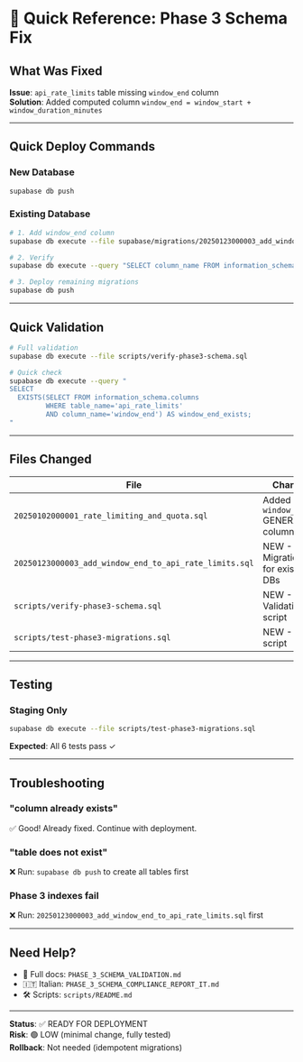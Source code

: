 # 🚀 Quick Reference: Phase 3 Schema Fix

## What Was Fixed

**Issue**: `api_rate_limits` table missing `window_end` column  
**Solution**: Added computed column `window_end = window_start + window_duration_minutes`

---

## Quick Deploy Commands

### New Database
```bash
supabase db push
```

### Existing Database
```bash
# 1. Add window_end column
supabase db execute --file supabase/migrations/20250123000003_add_window_end_to_api_rate_limits.sql

# 2. Verify
supabase db execute --query "SELECT column_name FROM information_schema.columns WHERE table_name='api_rate_limits' AND column_name='window_end';"

# 3. Deploy remaining migrations
supabase db push
```

---

## Quick Validation

```bash
# Full validation
supabase db execute --file scripts/verify-phase3-schema.sql

# Quick check
supabase db execute --query "
SELECT 
  EXISTS(SELECT FROM information_schema.columns 
         WHERE table_name='api_rate_limits' 
         AND column_name='window_end') AS window_end_exists;
"
```

---

## Files Changed

| File | Change |
|------|--------|
| `20250102000001_rate_limiting_and_quota.sql` | Added `window_end` GENERATED column |
| `20250123000003_add_window_end_to_api_rate_limits.sql` | NEW - Migration for existing DBs |
| `scripts/verify-phase3-schema.sql` | NEW - Validation script |
| `scripts/test-phase3-migrations.sql` | NEW - Test script |

---

## Testing

### Staging Only
```bash
supabase db execute --file scripts/test-phase3-migrations.sql
```

**Expected**: All 6 tests pass ✓

---

## Troubleshooting

### "column already exists"
✅ Good! Already fixed. Continue with deployment.

### "table does not exist"
❌ Run: `supabase db push` to create all tables first

### Phase 3 indexes fail
❌ Run: `20250123000003_add_window_end_to_api_rate_limits.sql` first

---

## Need Help?

- 📖 Full docs: `PHASE_3_SCHEMA_VALIDATION.md`
- 🇮🇹 Italian: `PHASE_3_SCHEMA_COMPLIANCE_REPORT_IT.md`
- 🛠️ Scripts: `scripts/README.md`

---

**Status**: ✅ READY FOR DEPLOYMENT  
**Risk**: 🟢 LOW (minimal change, fully tested)  
**Rollback**: Not needed (idempotent migrations)
